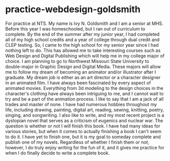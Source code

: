 # practice-webdesign-goldsmith
For practice at NTS. 
My name is Ivy N. Goldsmith and I am a senior at MHS. Before this year I was homeschooled, but I ran out of curriculum to complete. By the end of the summer after my junior year, I had completed all of my high school credits and a year of college through dual credit and CLEP testing. So, I came to the high school for my senior year since I had nothing left to do. This has allowed me to take interesting courses such as Web Design and Digital Publishing which will help me in my college major of choice. 
I am planning to go to Northwest Missouri State University to double-major in Graphic Design and Digital Media. These majors will allow me to follow my dream of becoming an animator and/or illustrator after I graduate. My dream job is either as an art director or a character designer in an animated film. I have always been fascinated by every aspect of animated movies. Everything from 3d modeling to the design choices in the character's clothing have always been intriguing to me, and I cannot wait to try and be a part of the animation process. 
I like to say that I am a jack of all trades and master of none. I have had numerous hobbies throughout my life, including drawing, painting, digital art, reading, sewing, knitting, poetry, singing, and songwriting. I also like to write, and my most recent project is a dystopian novel that serves as a criticism of eugenics and nuclear war. The question is whether or not I will finish this book. I have had many ideas for various stories, but when it comes to actually finishing a book I can't seem to do it. I have yet to finish one, but it is my goal to someday complete and publish one of my novels. Regardless of whether I finish them or not, however, I do truly enjoy writing for the fun of it, and it gives me practice for when I do finally decide to write a complete book. 
